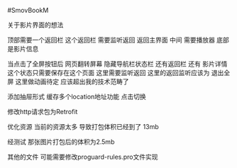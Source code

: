 #SmovBookM


关于影片界面的想法 

顶部需要一个返回栏 这个返回栏 需要监听返回 返回主界面 
中间 需要播放器 
底部是影片信息 

当点击了全屏按钮后 网页翻转屏幕 隐藏导航栏状态栏 还有返回栏 还有 影片详情 这个状态只需要保存在这个页面 这里需要监听返回 这里的返回监听应该为 退出全屏 这里做动画待定 应该超出我的技术范畴了 

添加抽屉形式 缓存多个location地址功能 点击切换

修改http请求包为Retrofit

优化资源 当前的资源太多 导致打包体积已经到了 13mb

经测试 那张图片打包后的体积为2.5mb

其他的文件 可能需要修改proguard-rules.pro文件实现
